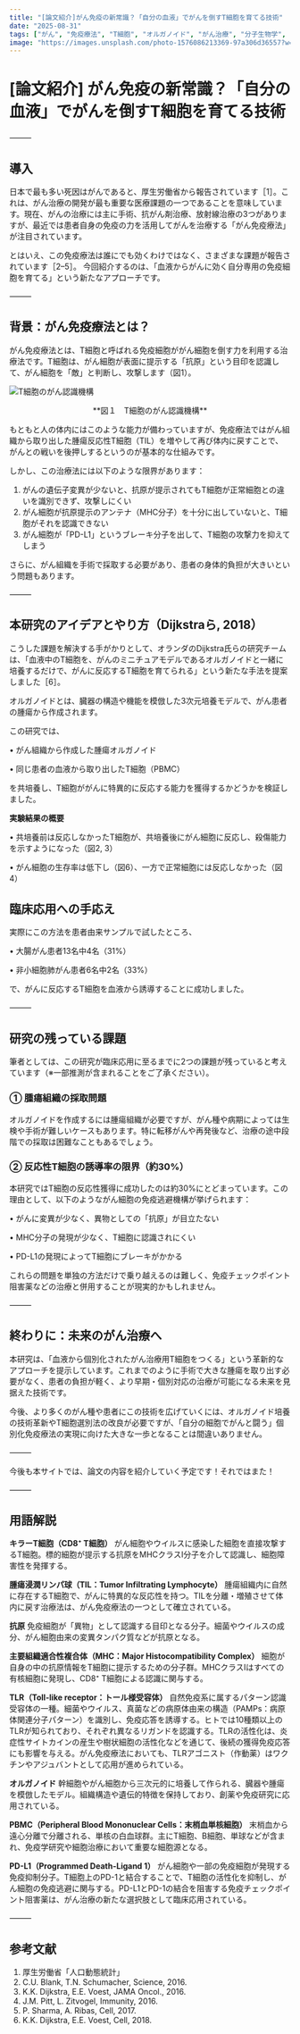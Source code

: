 ```yaml
---
title: "[論文紹介]がん免疫の新常識？「自分の血液」でがんを倒すT細胞を育てる技術"
date: "2025-08-31"
tags: ["がん", "免疫療法", "T細胞", "オルガノイド", "がん治療", "分子生物学", "医療", "論文紹介"]
image: "https://images.unsplash.com/photo-1576086213369-97a306d36557?w=800&h=400&fit=crop"
---
```


# [論文紹介] がん免疫の新常識？「自分の血液」でがんを倒すT細胞を育てる技術

⸻

## 導入

日本で最も多い死因はがんであると、厚生労働省から報告されています［1］。これは、がん治療の開発が最も重要な医療課題の一つであることを意味しています。現在、がんの治療には主に手術、抗がん剤治療、放射線治療の3つがありますが、最近では患者自身の免疫の力を活用してがんを治療する「がん免疫療法」が注目されています。

とはいえ、この免疫療法は誰にでも効くわけではなく、さまざまな課題が報告されています［2–5］。
今回紹介するのは、「血液からがんに効く自分専用の免疫細胞を育てる」という新たなアプローチです。

⸻

## 背景：がん免疫療法とは？

がん免疫療法とは、T細胞と呼ばれる免疫細胞ががん細胞を倒す力を利用する治療法です。T細胞は、がん細胞が表面に提示する「抗原」という目印を認識して、がん細胞を「敵」と判断し、攻撃します（図1）。

![T細胞のがん認識機構](/TcellResponseToCancer.png)

<center>**図１　T細胞のがん認識機構**</center>

もともと人の体内にはこのような能力が備わっていますが、免疫療法ではがん組織から取り出した腫瘍反応性T細胞（TIL）を増やして再び体内に戻すことで、がんとの戦いを後押しするというのが基本的な仕組みです。

しかし、この治療法には以下のような限界があります：
1. がんの遺伝子変異が少ないと、抗原が提示されてもT細胞が正常細胞との違いを識別できず、攻撃しにくい
2. がん細胞が抗原提示のアンテナ（MHC分子）を十分に出していないと、T細胞がそれを認識できない
3. がん細胞が「PD-L1」というブレーキ分子を出して、T細胞の攻撃力を抑えてしまう

さらに、がん組織を手術で採取する必要があり、患者の身体的負担が大きいという問題もあります。

⸻

## 本研究のアイデアとやり方（Dijkstraら, 2018）

こうした課題を解決する手がかりとして、オランダのDijkstra氏らの研究チームは、「血液中のT細胞を、がんのミニチュアモデルであるオルガノイドと一緒に培養するだけで、がんに反応するT細胞を育てられる」という新たな手法を提案しました［6］。

オルガノイドとは、臓器の構造や機能を模倣した3次元培養モデルで、がん患者の腫瘍から作成されます。

この研究では、

• がん組織から作成した腫瘍オルガノイド

• 同じ患者の血液から取り出したT細胞（PBMC）

を共培養し、T細胞ががんに特異的に反応する能力を獲得するかどうかを検証しました。

**実験結果の概要**

• 共培養前は反応しなかったT細胞が、共培養後にがん細胞に反応し、殺傷能力を示すようになった（図2, 3）

• がん細胞の生存率は低下し（図6）、一方で正常細胞には反応しなかった（図4）

## 臨床応用への手応え

実際にこの方法を患者由来サンプルで試したところ、

• 大腸がん患者13名中4名（31%）

• 非小細胞肺がん患者6名中2名（33%）

で、がんに反応するT細胞を血液から誘導することに成功しました。

⸻

## 研究の残っている課題

筆者としては、この研究が臨床応用に至るまでに2つの課題が残っていると考えています（※一部推測が含まれることをご了承ください）。

### ① 腫瘍組織の採取問題

オルガノイドを作成するには腫瘍組織が必要ですが、がん種や病期によっては生検や手術が難しいケースもあります。特に転移がんや再発後など、治療の途中段階での採取は困難なこともあるでしょう。

### ② 反応性T細胞の誘導率の限界（約30%）

本研究ではT細胞の反応性獲得に成功したのは約30%にとどまっています。この理由として、以下のようながん細胞の免疫逃避機構が挙げられます：

• がんに変異が少なく、異物としての「抗原」が目立たない

• MHC分子の発現が少なく、T細胞に認識されにくい

• PD-L1の発現によってT細胞にブレーキがかかる

これらの問題を単独の方法だけで乗り越えるのは難しく、免疫チェックポイント阻害薬などの治療と併用することが現実的かもしれません。

⸻

## 終わりに：未来のがん治療へ

本研究は、「血液から個別化されたがん治療用T細胞をつくる」という革新的なアプローチを提示しています。これまでのように手術で大きな腫瘍を取り出す必要がなく、患者の負担が軽く、より早期・個別対応の治療が可能になる未来を見据えた技術です。

今後、より多くのがん種や患者にこの技術を広げていくには、オルガノイド培養の技術革新やT細胞選別法の改良が必要ですが、「自分の細胞でがんと闘う」個別化免疫療法の実現に向けた大きな一歩となることは間違いありません。

⸻

今後も本サイトでは、論文の内容を紹介していく予定です！それではまた！

⸻

## 用語解説

**キラーT細胞（CD8⁺ T細胞）**
がん細胞やウイルスに感染した細胞を直接攻撃するT細胞。標的細胞が提示する抗原をMHCクラスI分子を介して認識し、細胞障害性を発揮する。

**腫瘍浸潤リンパ球（TIL：Tumor Infiltrating Lymphocyte）**
腫瘍組織内に自然に存在するT細胞で、がんに特異的な反応性を持つ。TILを分離・増殖させて体内に戻す治療法は、がん免疫療法の一つとして確立されている。

**抗原**
免疫細胞が「異物」として認識する目印となる分子。細菌やウイルスの成分、がん細胞由来の変異タンパク質などが抗原となる。

**主要組織適合性複合体（MHC：Major Histocompatibility Complex）**
細胞が自身の中の抗原情報をT細胞に提示するための分子群。MHCクラスIはすべての有核細胞に発現し、CD8⁺ T細胞による認識に関与する。

**TLR（Toll-like receptor：トール様受容体）**
自然免疫系に属するパターン認識受容体の一種。細菌やウイルス、真菌などの病原体由来の構造（PAMPs：病原体関連分子パターン）を識別し、免疫応答を誘導する。ヒトでは10種類以上のTLRが知られており、それぞれ異なるリガンドを認識する。TLRの活性化は、炎症性サイトカインの産生や樹状細胞の活性化などを通じて、後続の獲得免疫応答にも影響を与える。がん免疫療法においても、TLRアゴニスト（作動薬）はワクチンやアジュバントとして応用が進められている。

**オルガノイド**
幹細胞やがん細胞から三次元的に培養して作られる、臓器や腫瘍を模倣したモデル。組織構造や遺伝的特徴を保持しており、創薬や免疫研究に応用されている。

**PBMC（Peripheral Blood Mononuclear Cells：末梢血単核細胞）**
末梢血から遠心分離で分離される、単核の白血球群。主にT細胞、B細胞、単球などが含まれ、免疫学研究や細胞治療において重要な細胞源となる。

**PD-L1（Programmed Death-Ligand 1）**
がん細胞や一部の免疫細胞が発現する免疫抑制分子。T細胞上のPD-1と結合することで、T細胞の活性化を抑制し、がん細胞の免疫逃避に関与する。PD-L1とPD-1の結合を阻害する免疫チェックポイント阻害薬は、がん治療の新たな選択肢として臨床応用されている。

⸻

## 参考文献
1. 厚生労働省「人口動態統計」
2. C.U. Blank, T.N. Schumacher, Science, 2016.
3. K.K. Dijkstra, E.E. Voest, JAMA Oncol., 2016.
4. J.M. Pitt, L. Zitvogel, Immunity, 2016.
5. P. Sharma, A. Ribas, Cell, 2017.
6. K.K. Dijkstra, E.E. Voest, Cell, 2018.